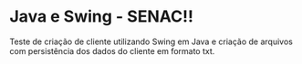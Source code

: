 # Java e Swing - SENAC!!
Teste de criação de cliente utilizando Swing em Java e criação de arquivos com persistência dos dados do cliente em formato txt.
